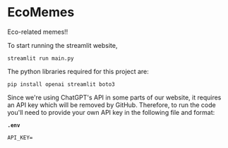 # EcoMemes
Eco-related memes!!

To start running the streamlit website,

```
streamlit run main.py
```

The python libraries required for this project are:

```
pip install openai streamlit boto3
```

Since we're using ChatGPT's API in some parts of our website, it requires an API key which will be removed by GitHub. Therefore, to run the code you'll need to provide your own API key in the following file and format:

**`.env`**
```
API_KEY=
```
